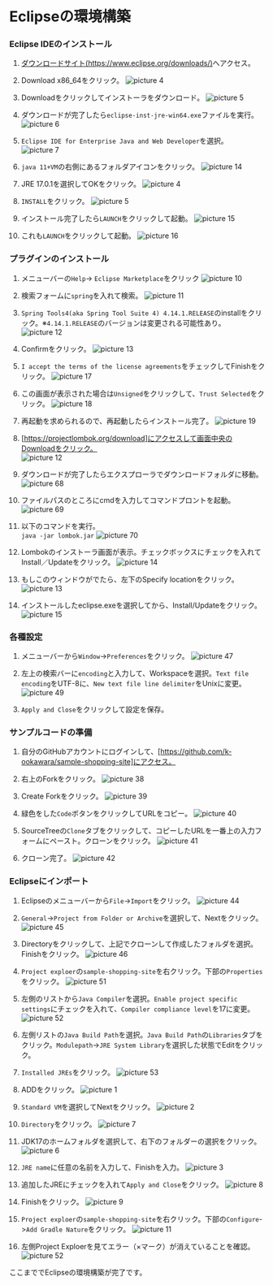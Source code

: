 # Eclipseの環境構築

### Eclipse IDEのインストール

1. [ダウンロードサイト(https://www.eclipse.org/downloads/)](https://www.eclipse.org/downloads/)へアクセス。
 
1. Download x86_64をクリック。
![picture 4](images/c3a14eaab70e6f5bbcfcf47e1f0fe274208f9d4b1e37d751399d9a40ad572c02.png)  

1. Downloadをクリックしてインストーラをダウンロード。
![picture 5](images/04c96ea27285bcb5f01732b8d4d57bb281248c6e896e14662a4fa92e017e1a8a.png)  

1. ダウンロードが完了したら`eclipse-inst-jre-win64.exe`ファイルを実行。
![picture 6](images/cd5c58a2f231ec70acb6ba47c4ec60ca98d66f9704d6bb8537e7fedf8f184e48.png)  

1. `Eclipse IDE for Enterprise Java and Web Developer`を選択。 
![picture 7](images/6c0924017f20270ea2cf600699ea9bf04f8ed52bea6fb8c97743529ee5e2e094.png)  

1. `java 11+VM`の右側にあるフォルダアイコンをクリック。
![picture 14](images/f444186731d44da1daee0b3d656cbd4010881e381811450f2c339ef22657986b.png)

1. JRE 17.0.1を選択してOKをクリック。
![picture 4](images/e8e426fa859759277f4fd89396d29918fe9374203d032e4128755665e4c2f9ea.png)  

1. `INSTALL`をクリック。
![picture 5](images/13f7e87f1997702515c0d6cfe528240acc8e8cd4c7e95233107160862ac1cb50.png)  

1. インストール完了したら`LAUNCH`をクリックして起動。
![picture 15](images/3927c0c103408c766864bcb8780621a4baf65d9a53d20fbffd6e40491f01eb73.png)  

1. これも`LAUNCH`をクリックして起動。
![picture 16](images/9e67cd1e75aa96d571c4a1a9bba099bef535e13f591a28d72ffdd2d97e92e580.png)  

### プラグインのインストール

1. メニューバーの`Help`-> `Eclipse Marketplace`をクリック 
![picture 10](images/5e8b8f55b57e6368a5830c47b157adcc46e64faf2e1975d9cfd7296e4bca12f6.png)  

1. 検索フォームに`spring`を入れて検索。
![picture 11](images/ff8dcb8b89de9750edf955bd255f05abc81b53bfc9210fdfc7267fbba93fbbee.png)  

1. `Spring Tools4(aka Spring Tool Suite 4) 4.14.1.RELEASE`のinstallをクリック。※`4.14.1.RELEASE`のバージョンは変更される可能性あり。
![picture 12](images/f8879a289c9577dd305b9ededbea3d369b2152c7c4f61de597e12da19cfcba8a.png)  

1. Confirmをクリック。
![picture 13](images/de9bbeb47b0726a3dc98324829e35a68773563f865e648d94426d8b2a2c4be23.png)  

1. `I accept the terms of the license agreements`をチェックしてFinishをクリック。
![picture 17](images/ffe38185fcbd01b76d4ca3bc2e30e6323a3bb7bced7cb14321f287d9b3dd017c.png)  

1. この画面が表示された場合は`Unsigned`をクリックして、`Trust Selected`をクリック。
![picture 18](images/926d6309aca44888743428bfea785191681fcbf2b92f78189ec4dd0cd48d1bc1.png)  

1. 再起動を求められるので、再起動したらインストール完了。
![picture 19](images/e8336aa9d9b06a2499e32ca79efcdde40a588ee7eaa5518ce20f2ca123515879.png)  

1. [https://projectlombok.org/download]にアクセスして画面中央のDownloadをクリック。  
![picture 12](images/ac71a82392d25e97340053e38f7f00ea03fa1e85e94672552c871b1724e33a2f.png)  

1. ダウンロードが完了したらエクスプローラでダウンロードフォルダに移動。
![picture 68](images2/fd013b6f459c53eb336ebb0b12af85dee6ec27d92f8ed2937debf556287b7e64.png)  

1. ファイルパスのところにcmdを入力してコマンドプロントを起動。
![picture 69](images2/845080bfccab3757895cc7fc348be185271bbaee8741953be6db9fee94817c79.png)  

1. 以下のコマンドを実行。  
`java -jar lombok.jar`
![picture 70](images2/b7eab52d1c900a8563fa00875c15f95fac35a08aecfbe1a6f73d0343adf28c50.png)  

1. Lombokのインストーラ画面が表示。チェックボックスにチェックを入れてInstall／Updateをクリック。
![picture 14](images/072c1e765cface0ef6d884f682ef7511747ed6c965deb594fc45e8c26fdfb3fd.png)  

1. もしこのウィンドウがでたら、左下のSpecify locationをクリック。
![picture 13](images/4d9d1bffdf5f468c779ceffca11b2316d7ad56de640c0fa05dc64d45a31fd7a8.png)  

1. インストールしたeclipse.exeを選択してから、Install/Updateをクリック。
![picture 15](images/02efa782597c3fa9b9e0f2601bfe5557c134280fd5e2c935fc4eddccd933366f.png)  

### 各種設定
1. メニューバーから`Window`->`Preferences`をクリック。
![picture 47](images/6682ea14bb0fca0d35a656f9d9c64fc3ab27e61dd22f361e62183c49a0761fec.png)  

1. 左上の検索バーに`encoding`と入力して、Workspaceを選択。`Text file encoding`をUTF-8に、`New text file line delimiter`をUnixに変更。
![picture 49](images/2c175e7a7b854a8701297d8fc2a6db9be1815963625cf68a93dd887976c1acad.png)  

1. `Apply and Close`をクリックして設定を保存。

### サンプルコードの準備

1. 自分のGitHubアカウントにログインして、[https://github.com/k-ookawara/sample-shopping-site]にアクセス。

1. 右上のForkをクリック。 
![picture 38](images/2d54169217fd548f6f0fae812c319cb32b3a45d128bc56bd44f723f66823e17d.png)  

1. Create Forkをクリック。
![picture 39](images/aff7814f9b80a06728530b82b56c02e7f242be25e567a72e7c7cc5cd465601af.png)  

1. 緑色をした`Code`ボタンをクリックしてURLをコピー。
![picture 40](images/96962a7286fa900af3e3f9cfbdef58e6d24b15b0af7c2c493bc6bfbe1a477db7.png)  

1. SourceTreeの`Clone`タブをクリックして、コピーしたURLを一番上の入力フォームにペースト。クローンをクリック。
![picture 41](images/35ba0e2f8870cfdfb850cc0a648570d7f06cfbbe03a81f35347cbc7b051cb657.png)

1. クローン完了。
![picture 42](images/a07f6e022a999e8ff634adf73dcf7e6ada3f0245d45e8786c895d9f2df4f60d6.png)

### Eclipseにインポート

1. Eclipseのメニューバーから`File`->`Import`をクリック。
![picture 44](images/bda34ccf348a9086ec567ce94376522151d4b5447a14287cd44db5e8a7e5976d.png)  

1. `General`->`Project from Folder or Archive`を選択して、Nextをクリック。
![picture 45](images/fd110917daf9f999eaab285b8ae5c68e20c79b4616618c4d176ea51fe4b4109a.png)  

1. Directoryをクリックして、上記でクローンして作成したフォルダを選択。Finishをクリック。
![picture 46](images/880cfca72773ee3caa7a4d346e566eb94c7eab15ec5d35cff4afccdda54664e3.png)  

1. `Project exploer`の`sample-shopping-site`を右クリック。下部の`Properties`をクリック。
![picture 51](images/06b2fa779c37cffaad11219b3fc012fc00772283b333e81d12cf7c98097952d4.png)  

1. 左側のリストから`Java Compiler`を選択。`Enable project specific settings`にチェックを入れて、`Compiler compliance level`を17に変更。
![picture 52](images/31e7c98c73a43e66775db84c9d28b69dbe31a4c96dbfad2c3024859e633fc58b.png)  

1. 左側リストの`Java Build Path`を選択。`Java Build Path`の`Libraries`タブをクリック。`Modulepath`->`JRE System Library`を選択した状態でEditをクリック。

1. `Installed JREs`をクリック。
![picture 53](images/dace31cff544efc9f287813a35ca6afa415787689733bc1edb6aa876377e08c1.png)  

1. ADDをクリック。
![picture 1](images/95dcf6fc3a26116f4bc0a655a23a166333eb4fc46ee7c6c08ed01f0c88fa90a5.png)  

1. `Standard VM`を選択してNextをクリック。
![picture 2](images/8caabc5b81883fb2591f03ab5ad1a20ccb029a0488d2ce7ecc2d9caed5d398f7.png)  

1. `Directory`をクリック。
![picture 7](images/374c26958b5f49b995f9a256e830bca4b827eba1672878ad0a42570f84dc5bc9.png)  


1. JDK17のホームフォルダを選択して、右下のフォルダーの選択をクリック。
![picture 6](images/5e9b56af32a0f65e31203d21f60350986b7ba8deb9cfab452187ea157e9ad38a.png)  

1. `JRE name`に任意の名前を入力して、Finishを入力。
![picture 3](images/bbf9db2803286440468c43b334f92870bc04cb704dcdb0fda76b50ad07af7a2a.png)  

1. 追加したJREにチェックを入れて`Apply and Close`をクリック。 
![picture 8](images/0ed406e29864b48c712140c464acedfc848f13d8f081f2e02cd590a1790082cb.png)  

1. Finishをクリック。 
![picture 9](images/661516f47cfa407f8456d3c028422343fc03cfdb8b8c472bb7908f082d0af203.png)  

1. `Project exploer`の`sample-shopping-site`を右クリック。下部の`Configure`->`Add Gradle Nature`をクリック。
![picture 11](images/83f542b8e95adcba4c10ae95a84bf2b3690e809bec5ef2c5a5aad69ee817d144.png)  

1. 左側Project Exploerを見てエラー（×マーク）が消えていることを確認。
![picture 52](images2/34320534c77e90d4a12488de1e69182bfa6fb5f7cc8fb397bce9c2c66a8186e3.png)

ここまででEclipseの環境構築が完了です。